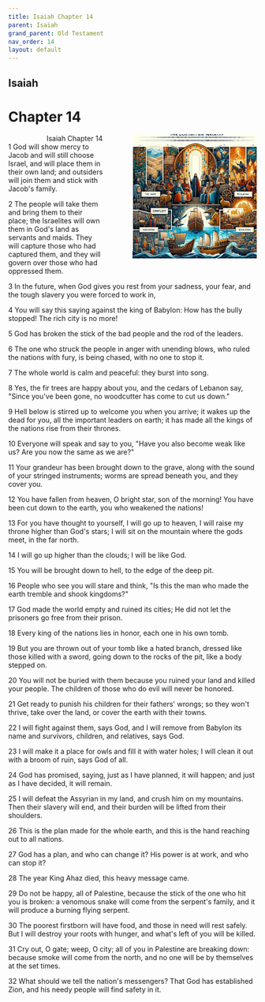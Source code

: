 ```yaml
---
title: Isaiah Chapter 14
parent: Isaiah
grand_parent: Old Testament
nav_order: 14
layout: default
---
```


## Isaiah

# Chapter 14

<div style="clear: both; text-align: right;">
    <img src="/assets/Image/Isaiah/500/14.jpg" alt="Isaiah Chapter 14" class="chapter-image" style="max-width: 50%; height: auto; float: right; margin: 0 0 10px 10px; padding-left: 10%;">
    <figcaption style="font-size: 14px;">Isaiah Chapter 14</figcaption>
</div>
1 God will show mercy to Jacob and will still choose Israel, and will place them in their own land; and outsiders will join them and stick with Jacob's family.

2 The people will take them and bring them to their place; the Israelites will own them in God's land as servants and maids. They will capture those who had captured them, and they will govern over those who had oppressed them.

3 In the future, when God gives you rest from your sadness, your fear, and the tough slavery you were forced to work in,

4 You will say this saying against the king of Babylon: How has the bully stopped! The rich city is no more!

5 God has broken the stick of the bad people and the rod of the leaders.

6 The one who struck the people in anger with unending blows, who ruled the nations with fury, is being chased, with no one to stop it.

7 The whole world is calm and peaceful: they burst into song.

8 Yes, the fir trees are happy about you, and the cedars of Lebanon say, "Since you've been gone, no woodcutter has come to cut us down."

9 Hell below is stirred up to welcome you when you arrive; it wakes up the dead for you, all the important leaders on earth; it has made all the kings of the nations rise from their thrones.

10 Everyone will speak and say to you, "Have you also become weak like us? Are you now the same as we are?"

11 Your grandeur has been brought down to the grave, along with the sound of your stringed instruments; worms are spread beneath you, and they cover you.

12 You have fallen from heaven, O bright star, son of the morning! You have been cut down to the earth, you who weakened the nations!

13 For you have thought to yourself, I will go up to heaven, I will raise my throne higher than God's stars; I will sit on the mountain where the gods meet, in the far north.

14 I will go up higher than the clouds; I will be like God.

15 You will be brought down to hell, to the edge of the deep pit.

16 People who see you will stare and think, "Is this the man who made the earth tremble and shook kingdoms?"

17 God made the world empty and ruined its cities; He did not let the prisoners go free from their prison.

18 Every king of the nations lies in honor, each one in his own tomb.

19 But you are thrown out of your tomb like a hated branch, dressed like those killed with a sword, going down to the rocks of the pit, like a body stepped on.

20 You will not be buried with them because you ruined your land and killed your people. The children of those who do evil will never be honored.

21 Get ready to punish his children for their fathers' wrongs; so they won't thrive, take over the land, or cover the earth with their towns.

22 I will fight against them, says God, and I will remove from Babylon its name and survivors, children, and relatives, says God.

23 I will make it a place for owls and fill it with water holes; I will clean it out with a broom of ruin, says God of all.

24 God has promised, saying, just as I have planned, it will happen; and just as I have decided, it will remain.

25 I will defeat the Assyrian in my land, and crush him on my mountains. Then their slavery will end, and their burden will be lifted from their shoulders.

26 This is the plan made for the whole earth, and this is the hand reaching out to all nations.

27 God has a plan, and who can change it? His power is at work, and who can stop it?

28 The year King Ahaz died, this heavy message came.

29 Do not be happy, all of Palestine, because the stick of the one who hit you is broken: a venomous snake will come from the serpent's family, and it will produce a burning flying serpent.

30 The poorest firstborn will have food, and those in need will rest safely. But I will destroy your roots with hunger, and what's left of you will be killed.

31 Cry out, O gate; weep, O city; all of you in Palestine are breaking down: because smoke will come from the north, and no one will be by themselves at the set times.

32 What should we tell the nation's messengers? That God has established Zion, and his needy people will find safety in it.


